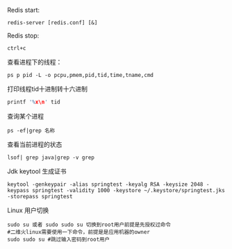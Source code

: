 Redis start:

```shell
redis-server [redis.conf] [&]
```

Redis stop:

```shell
ctrl+c
```

查看进程下的线程：

```shell
ps p pid -L -o pcpu,pmem,pid,tid,time,tname,cmd
```

打印线程tid十进制转十六进制

```c
printf '%x\n' tid
```

查询某个进程

```shell
ps -ef|grep 名称
```

查看当前进程的状态

```shell
lsof| grep java|grep -v grep
```

Jdk keytool 生成证书

```shell
keytool -genkeypair -alias springtest -keyalg RSA -keysize 2048 -keypass springtest -validity 1000 -keystore ~/.keystore/springtest.jks -storepass springtest
```

Linux 用户切换

```shell
sudo su 或者 sudo sudo su 切换到root用户前提是先授权过命令
#二维火linux需要使用一下命令，前提是是应用机器的owner
sudo sudo su #跳过输入密码到root用户
```









